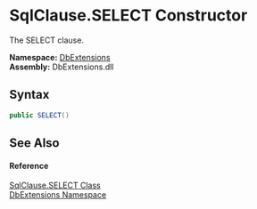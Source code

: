 SqlClause.SELECT Constructor
============================
The SELECT clause.
  
**Namespace:** [DbExtensions][1]  
**Assembly:** DbExtensions.dll

Syntax
------

```csharp
public SELECT()
```


See Also
--------

#### Reference
[SqlClause.SELECT Class][2]  
[DbExtensions Namespace][1]  

[1]: ../README.md
[2]: README.md